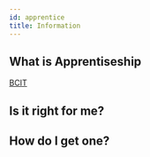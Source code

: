 ```yaml
---
id: apprentice
title: Information
---
```


## What is Apprentiseship

[BCIT](https://www.bcit.ca/apprenticeship/)

## Is it right for me?

## How do I get one?

<!-- Here is the Image and Link to the Engineering Document

[![EngineeringDoc](https://static.wixstatic.com/media/e64ace_9f034b4c398a40dd912e0d61fc0c6716~mv2.png)](https://e64ace98-5264-4db2-9ddf-3f222fdd5759.usrfiles.com/ugd/e64ace_9454682209e84c3d80e0baca154232c4.pdf) -->